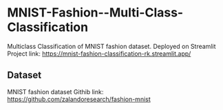 # MNIST-Fashion--Multi-Class-Classification
Multiclass Classification of MNIST fashion dataset.
Deployed on Streamlit
Project link: https://mnist-fashion-classification-rk.streamlit.app/

## Dataset

MNIST fashion dataset
Githib link: https://github.com/zalandoresearch/fashion-mnist
